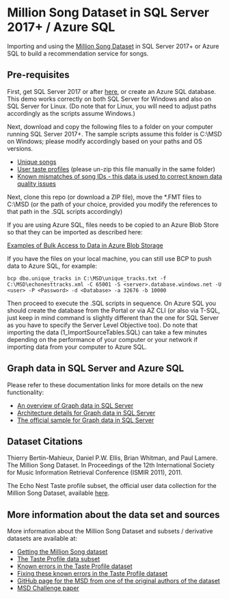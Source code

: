 # Million Song Dataset in SQL Server 2017+ / Azure SQL

Importing and using the [Million Song Dataset](https://labrosa.ee.columbia.edu/millionsong/) in SQL Server 2017+ or Azure SQL to build a recommendation service for songs.

## Pre-requisites

First, get SQL Server 2017 or after [here](https://www.microsoft.com/en-us/sql-server), or create an Azure SQL database. This demo works correctly on both SQL Server for Windows and also on SQL Server for Linux. (Do note that for Linux, you will need to adjust paths accordingly as the scripts assume Windows.)

Next, download and copy the following files to a folder on your computer running SQL Server 2017+. The sample scripts assume this folder is C:\MSD on Windows; please modify accordingly based on your paths and OS versions.

- [Unique songs](http://labrosa.ee.columbia.edu/millionsong/sites/default/files/AdditionalFiles/unique_tracks.txt)
- [User taste profiles](http://labrosa.ee.columbia.edu/millionsong/sites/default/files/challenge/train_triplets.txt.zip) (please un-zip this file manually in the same folder)
- [Known mismatches of song IDs - this data is used to correct known data quality issues](http://labrosa.ee.columbia.edu/millionsong/sites/default/files/tasteprofile/sid_mismatches.txt)

Next, clone this repo (or download a ZIP file), move the *.FMT files to C:\MSD (or the path of your choice, provided you modify the references to that path in the .SQL scripts accordingly)

If you are using Azure SQL, files needs to be copied to an Azure Blob Store so that they can be imported as described here:

[Examples of Bulk Access to Data in Azure Blob Storage](https://docs.microsoft.com/en-us/sql/relational-databases/import-export/examples-of-bulk-access-to-data-in-azure-blob-storage?view=sql-server-ver15#accessing-data-in-a-csv-file-referencing-an-azure-blob-storage-location)

If you have the files on your local machine, you can still use BCP to push data to Azure SQL, for example:

```
bcp dbo.unique_tracks in C:\MSD\unique_tracks.txt -f C:\MSD\echonesttracks.xml -C 65001 -S <server>.database.windows.net -U <user> -P <Password> -d <Database> -a 32676 -b 10000  
```

Then proceed to execute the .SQL scripts in sequence. On Azure SQL you should create the database from the Portal or via AZ CLI (or also via T-SQL, just keep in mind command is slightly different than the one for SQL Server as you have to specify the Server Level Objective too). Do note that importing the data (1_ImportSourceTables.SQL) can take a few minutes depending on the performance of your computer or your network if importing data from your computer to Azure SQL.

## Graph data in SQL Server and Azure SQL

Please refer to these documentation links for more details on the new functionality:

- [An overview of Graph data in SQL Server](https://docs.microsoft.com/en-us/sql/relational-databases/graphs/sql-graph-overview)
- [Architecture details for Graph data in SQL Server](https://docs.microsoft.com/en-us/sql/relational-databases/graphs/sql-graph-architecture)
- [The official sample for Graph data in SQL Server](https://docs.microsoft.com/en-us/sql/relational-databases/graphs/sql-graph-sample)

## Dataset Citations

Thierry Bertin-Mahieux, Daniel P.W. Ellis, Brian Whitman, and Paul Lamere.
The Million Song Dataset. In Proceedings of the 12th International Society
for Music Information Retrieval Conference (ISMIR 2011), 2011.

The Echo Nest Taste profile subset, the official user data collection for the Million Song
Dataset, available [here](http://labrosa.ee.columbia.edu/millionsong/tasteprofile).

## More information about the data set and sources

More information about the Million Song Dataset and subsets / derivative datasets are available at:

- [Getting the Million Song dataset](https://labrosa.ee.columbia.edu/millionsong/pages/getting-dataset)
- [The Taste Profile data subset](https://labrosa.ee.columbia.edu/millionsong/tasteprofile)
- [Known errors in the Taste Profile dataset](https://labrosa.ee.columbia.edu/millionsong/blog/12-1-2-matching-errors-taste-profile-and-msd)
- [Fixing these known errors in the Taste Profile dataset](https://labrosa.ee.columbia.edu/millionsong/blog/12-2-12-fixing-matching-errors)
- [GitHub page for the MSD from one of the original authors of the dataset](https://github.com/tbertinmahieux/MSongsDB)
- [MSD Challenge paper](https://bmcfee.github.io/papers/msdchallenge.pdf)